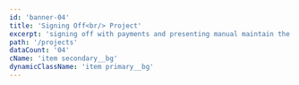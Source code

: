 ```yaml
---
id: 'banner-04'
title: 'Signing Off<br/> Project'
excerpt: 'signing off with payments and presenting manual maintain the product.'
path: '/projects'
dataCount: '04'
cName: 'item secondary__bg'
dynamicClassName: 'item primary__bg'
---
```

